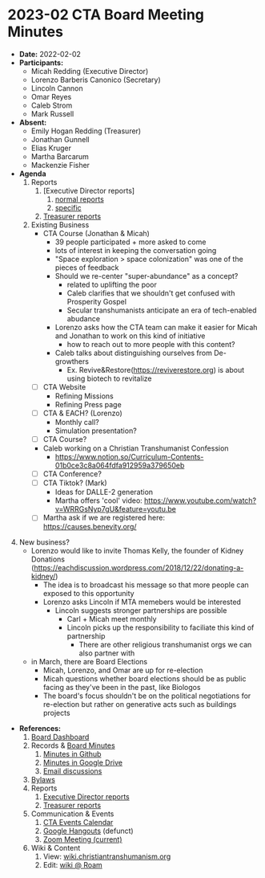 # 2023-02 CTA Board Meeting Minutes

- **Date:** 2022-02-02
- **Participants:**
    - Micah Redding (Executive Director)
    - Lorenzo Barberis Canonico (Secretary)
    - Lincoln Cannon
    - Omar Reyes
    - Caleb Strom
    - Mark Russell
- **Absent:**
    - Emily Hogan Redding (Treasurer)
    - Jonathan Gunnell
    - Elias Kruger
    - Martha Barcarum
    - Mackenzie Fisher
- **Agenda**
    1. Reports
        1. [Executive Director reports]
            1. [normal reports](https://www.christiantranshumanism.org/reports/membership)
            2. [specific](https://hackmd.io/@christian-transhumanism/rJvO2Jc3i)
        3. [Treasurer reports](https://www.christiantranshumanism.org/reports/treasurer)
    2. Existing Business
        - CTA Course (Jonathan & Micah)
            - 39 people participated + more asked to come
            - lots of interest in keeping the conversation going 
            - "Space exploration > space colonization" was one of the pieces of feedback 
            - Should we re-center "super-abundance" as a concept? 
                - related to uplifting the poor
                - Caleb clarifies that we shouldn't get confused with Prosperity Gospel
                - Secular transhumanists anticipate an era of tech-enabled abudance 
            - Lorenzo asks how the CTA team can make it easier for Micah and Jonathan to work on this kind of initiative
                - how to reach out to more people with this content? 
            - Caleb talks about distinguishing ourselves from De-growthers
                - Ex. Revive&Restore(https://reviverestore.org) is about using biotech to revitalize 
        - [ ] CTA Website
            - Refining Missions
            - Refining Press page
        - [ ] CTA & EACH? (Lorenzo)
            - Monthly call?
            - Simulation presentation?
        - [ ] CTA Course?
        - Caleb working on a Christian Transhumanist Confession
            - https://www.notion.so/Curriculum-Contents-01b0ce3c8a064fdfa912959a379650eb
        - [ ] CTA Conference?
        - [ ] CTA Tiktok? (Mark) 
            - Ideas for DALLE-2 generation
            - Martha offers 'cool' video: https://www.youtube.com/watch?v=WRRGsNyp7gU&feature=youtu.be
        - [ ] Martha ask if we are registered here: https://causes.benevity.org/
4. New business?
    - Lorenzo would like to invite Thomas Kelly, the founder of Kidney Donations (https://eachdiscussion.wordpress.com/2018/12/22/donating-a-kidney/)
        - The idea is to broadcast his message so that more people can exposed to this opportunity 
        - Lorenzo asks Lincoln if MTA memebers would be interested 
            - Lincoln suggests stronger partnerships are possible
                - Carl + Micah meet monthly 
                - Lincoln picks up the responsibility to faciliate this kind of partnership 
                    - There are other religious transhumanist orgs we can also partner with 
    - in March, there are Board Elections
        - Micah, Lorenzo, and Omar are up for re-election
        - Micah questions whether board elections should be as public facing as they've been in the past, like Biologos 
        - The board's focus shouldn't be on the political negotiations for re-election but rather on generative acts such as buildings projects 
- **References:** 
    1. [Board Dashboard](https://github.com/christian-transhumanism/board/blob/main/board.md) 
    2. Records & [Board Minutes](https://github.com/christian-transhumanism/board)
        1. [Minutes in Github](https://github.com/christian-transhumanism/board)
        2. [Minutes in Google Drive](https://drive.google.com/open?id=0B7GmjSbYZdUdZHlmYzZkS0VYOUE)
        3. [Email discussions](https://groups.google.com/forum/#!forum/board-of-the-cta)
    3. [Bylaws](https://github.com/christian-transhumanism/bylaws)
    4. Reports
        1. [Executive Director reports](https://www.christiantranshumanism.org/reports/membership)
        2. [Treasurer reports](https://www.christiantranshumanism.org/reports/treasurer)
    5. Communication & Events
        1. [CTA Events Calendar](https://www.christiantranshumanism.org/calendar)
        2. [Google Hangouts](https://meet.google.com/vbv-ztvv-icw) (defunct)
        3. [Zoom Meeting (current)](https://www.christiantranshumanism.org/zoom)
    6. Wiki & Content
        1. View: [wiki.christiantranshumanism.org](https://wiki.christiantranshumanism.org)
        2. Edit: [wiki @ Roam](https://roamresearch.com/#/app/christiantranshumanism)





